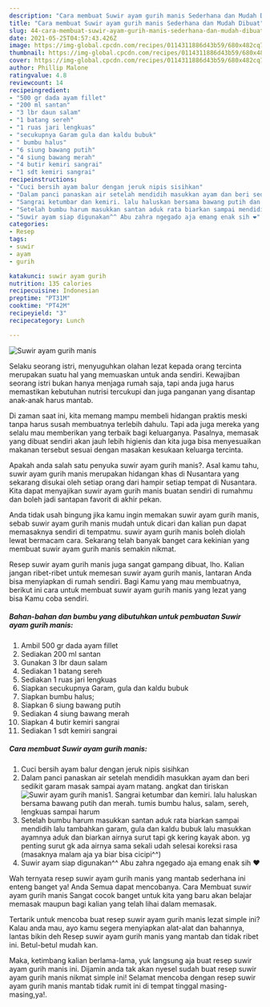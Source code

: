 ```yaml
---
description: "Cara membuat Suwir ayam gurih manis Sederhana dan Mudah Dibuat"
title: "Cara membuat Suwir ayam gurih manis Sederhana dan Mudah Dibuat"
slug: 44-cara-membuat-suwir-ayam-gurih-manis-sederhana-dan-mudah-dibuat
date: 2021-05-25T04:57:43.426Z
image: https://img-global.cpcdn.com/recipes/0114311886d43b59/680x482cq70/suwir-ayam-gurih-manis-foto-resep-utama.jpg
thumbnail: https://img-global.cpcdn.com/recipes/0114311886d43b59/680x482cq70/suwir-ayam-gurih-manis-foto-resep-utama.jpg
cover: https://img-global.cpcdn.com/recipes/0114311886d43b59/680x482cq70/suwir-ayam-gurih-manis-foto-resep-utama.jpg
author: Phillip Malone
ratingvalue: 4.8
reviewcount: 14
recipeingredient:
- "500 gr dada ayam fillet"
- "200 ml santan"
- "3 lbr daun salam"
- "1 batang sereh"
- "1 ruas jari lengkuas"
- "secukupnya Garam gula dan kaldu bubuk"
- " bumbu halus"
- "6 siung bawang putih"
- "4 siung bawang merah"
- "4 butir kemiri sangrai"
- "1 sdt kemiri sangrai"
recipeinstructions:
- "Cuci bersih ayam balur dengan jeruk nipis sisihkan"
- "Dalam panci panaskan air setelah mendidih masukkan ayam dan beri sedikit garam masak sampai ayam matang. angkat dan tiriskan"
- "Sangrai ketumbar dan kemiri. lalu haluskan bersama bawang putih dan merah. tumis bumbu halus, salam, sereh, lengkuas sampai harum"
- "Setelah bumbu harum masukkan santan aduk rata biarkan sampai mendidih lalu tambahkan garam, gula dan kaldu bubuk lalu masukkan ayamnya aduk dan biarkan airnya surut tapi gk kering kayak abon. yg penting surut gk ada airnya sama sekali udah selesai koreksi rasa (masaknya malam aja ya biar bisa cicipi^^)"
- "Suwir ayam siap digunakan^^ Abu zahra ngegado aja emang enak sih ❤"
categories:
- Resep
tags:
- suwir
- ayam
- gurih

katakunci: suwir ayam gurih 
nutrition: 135 calories
recipecuisine: Indonesian
preptime: "PT31M"
cooktime: "PT42M"
recipeyield: "3"
recipecategory: Lunch

---
```



![Suwir ayam gurih manis](https://img-global.cpcdn.com/recipes/0114311886d43b59/680x482cq70/suwir-ayam-gurih-manis-foto-resep-utama.jpg)

Selaku seorang istri, menyuguhkan olahan lezat kepada orang tercinta merupakan suatu hal yang memuaskan untuk anda sendiri. Kewajiban seorang istri bukan hanya menjaga rumah saja, tapi anda juga harus memastikan kebutuhan nutrisi tercukupi dan juga panganan yang disantap anak-anak harus mantab.

Di zaman  saat ini, kita memang mampu membeli hidangan praktis meski tanpa harus susah membuatnya terlebih dahulu. Tapi ada juga mereka yang selalu mau memberikan yang terbaik bagi keluarganya. Pasalnya, memasak yang dibuat sendiri akan jauh lebih higienis dan kita juga bisa menyesuaikan makanan tersebut sesuai dengan masakan kesukaan keluarga tercinta. 



Apakah anda salah satu penyuka suwir ayam gurih manis?. Asal kamu tahu, suwir ayam gurih manis merupakan hidangan khas di Nusantara yang sekarang disukai oleh setiap orang dari hampir setiap tempat di Nusantara. Kita dapat menyajikan suwir ayam gurih manis buatan sendiri di rumahmu dan boleh jadi santapan favorit di akhir pekan.

Anda tidak usah bingung jika kamu ingin memakan suwir ayam gurih manis, sebab suwir ayam gurih manis mudah untuk dicari dan kalian pun dapat memasaknya sendiri di tempatmu. suwir ayam gurih manis boleh diolah lewat bermacam cara. Sekarang telah banyak banget cara kekinian yang membuat suwir ayam gurih manis semakin nikmat.

Resep suwir ayam gurih manis juga sangat gampang dibuat, lho. Kalian jangan ribet-ribet untuk memesan suwir ayam gurih manis, lantaran Anda bisa menyiapkan di rumah sendiri. Bagi Kamu yang mau membuatnya, berikut ini cara untuk membuat suwir ayam gurih manis yang lezat yang bisa Kamu coba sendiri.

<!--inarticleads1-->

##### Bahan-bahan dan bumbu yang dibutuhkan untuk pembuatan Suwir ayam gurih manis:

1. Ambil 500 gr dada ayam fillet
1. Sediakan 200 ml santan
1. Gunakan 3 lbr daun salam
1. Sediakan 1 batang sereh
1. Sediakan 1 ruas jari lengkuas
1. Siapkan secukupnya Garam, gula dan kaldu bubuk
1. Siapkan  bumbu halus;
1. Siapkan 6 siung bawang putih
1. Sediakan 4 siung bawang merah
1. Siapkan 4 butir kemiri sangrai
1. Sediakan 1 sdt kemiri sangrai




<!--inarticleads2-->

##### Cara membuat Suwir ayam gurih manis:

1. Cuci bersih ayam balur dengan jeruk nipis sisihkan
1. Dalam panci panaskan air setelah mendidih masukkan ayam dan beri sedikit garam masak sampai ayam matang. angkat dan tiriskan
<img src="https://img-global.cpcdn.com/steps/08c4d4b1108129df/160x128cq70/suwir-ayam-gurih-manis-langkah-memasak-2-foto.jpg" alt="Suwir ayam gurih manis">1. Sangrai ketumbar dan kemiri. lalu haluskan bersama bawang putih dan merah. tumis bumbu halus, salam, sereh, lengkuas sampai harum
1. Setelah bumbu harum masukkan santan aduk rata biarkan sampai mendidih lalu tambahkan garam, gula dan kaldu bubuk lalu masukkan ayamnya aduk dan biarkan airnya surut tapi gk kering kayak abon. yg penting surut gk ada airnya sama sekali udah selesai koreksi rasa (masaknya malam aja ya biar bisa cicipi^^)
1. Suwir ayam siap digunakan^^ Abu zahra ngegado aja emang enak sih ❤




Wah ternyata resep suwir ayam gurih manis yang mantab sederhana ini enteng banget ya! Anda Semua dapat mencobanya. Cara Membuat suwir ayam gurih manis Sangat cocok banget untuk kita yang baru akan belajar memasak maupun bagi kalian yang telah lihai dalam memasak.

Tertarik untuk mencoba buat resep suwir ayam gurih manis lezat simple ini? Kalau anda mau, ayo kamu segera menyiapkan alat-alat dan bahannya, lantas bikin deh Resep suwir ayam gurih manis yang mantab dan tidak ribet ini. Betul-betul mudah kan. 

Maka, ketimbang kalian berlama-lama, yuk langsung aja buat resep suwir ayam gurih manis ini. Dijamin anda tak akan nyesel sudah buat resep suwir ayam gurih manis nikmat simple ini! Selamat mencoba dengan resep suwir ayam gurih manis mantab tidak rumit ini di tempat tinggal masing-masing,ya!.

